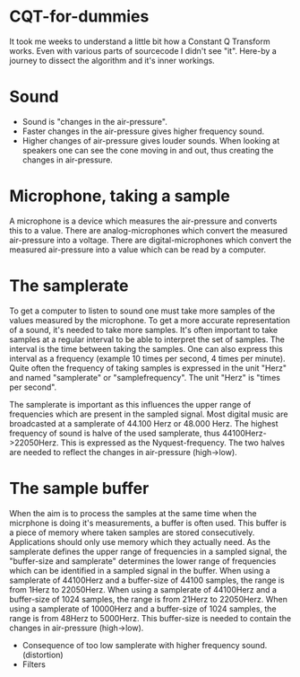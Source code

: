 # CQT-for-dummies
It took me weeks to understand a little bit how a Constant Q Transform works. Even with various parts of sourcecode I didn't see "it".
Here-by a journey to dissect the algorithm and it's inner workings.

# Sound
* Sound is "changes in the air-pressure". 
* Faster changes in the air-pressure gives higher frequency sound.
* Higher changes of air-pressure gives louder sounds.
When looking at speakers one can see the cone moving in and out, thus creating the changes in air-pressure.

# Microphone, taking a sample
A microphone is a device which measures the air-pressure and converts this to a value.
There are analog-microphones which convert the measured air-pressure into a voltage. 
There are digital-microphones which convert the measured air-pressure into a value which can be read by a computer.

# The samplerate
To get a computer to listen to sound one must take more samples of the values measured by the microphone. To get a more accurate representation of a sound, it's needed to take more samples. It's often important to take samples at a regular interval to be able to interpret the set of samples.
The interval is the time between taking the samples. One can also express this interval as a frequency (example 10 times per second, 4 times per minute).
Quite often the frequency of taking samples is expressed in the unit "Herz" and named "samplerate" or "samplefrequency". The unit "Herz" is "times per second". 

The samplerate is important as this influences the upper range of frequencies which are present in the sampled signal. 
Most digital music are broadcasted at a samplerate of 44.100 Herz or 48.000 Herz. The highest frequency of sound is halve of the used samplerate, thus 44100Herz->22050Herz. This is expressed as the Nyquest-frequency. The two halves are needed to reflect the changes in air-pressure (high->low). 

# The sample buffer
When the aim is to process the samples at the same time when the micrphone is doing it's measurements, a buffer is often used. This buffer is a piece of memory where taken samples are stored consecutively. Applications should only use memory which they actually need. As the samplerate defines the upper range of frequencies in a sampled signal, the "buffer-size and samplerate" determines the lower range of frequencies which can be identified in a sampled signal in the buffer.
When using a samplerate of 44100Herz and a buffer-size of 44100 samples, the range is from 1Herz to 22050Herz.
When using a samplerate of 44100Herz and a buffer-size of 1024 samples, the range is from 21Herz to 22050Herz.
When using a samplerate of 10000Herz and a buffer-size of 1024 samples, the range is from 48Herz to 5000Herz.
This buffer-size is needed to contain the changes in air-pressure (high->low).

* Consequence of too low samplerate with higher frequency sound. (distortion)
* Filters

